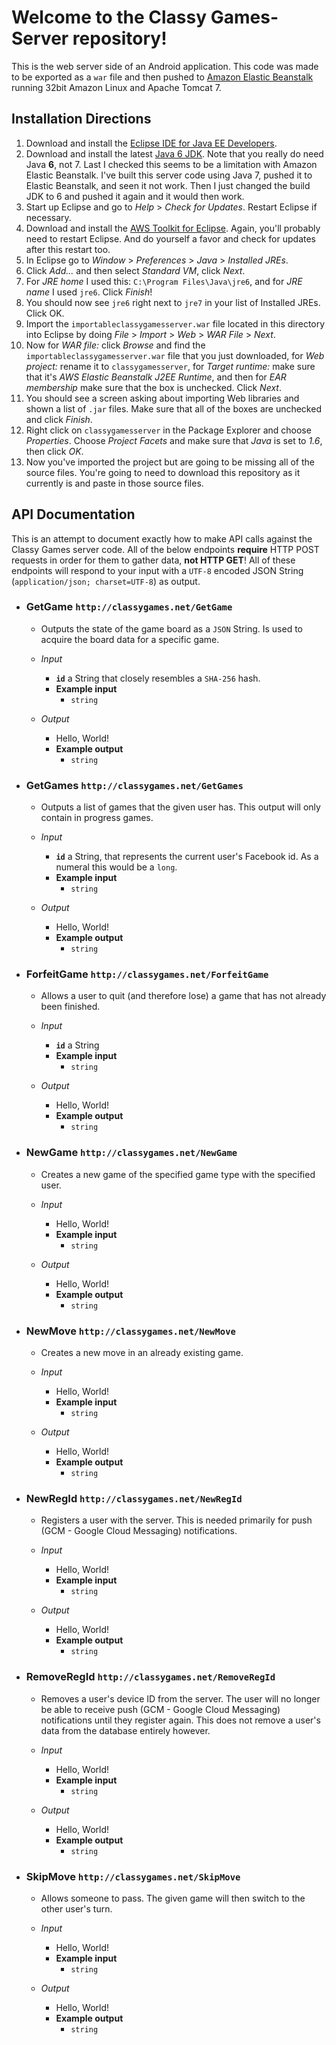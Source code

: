 Welcome to the Classy Games-Server repository!
======================================
This is the web server side of an Android application. This code was made to be exported as a `war` file and then pushed to [Amazon Elastic Beanstalk](https://aws.amazon.com/elasticbeanstalk/) running 32bit Amazon Linux and Apache Tomcat 7.


Installation Directions
-----------------------
1. Download and install the [Eclipse IDE for Java EE Developers](http://eclipse.org/downloads/packages/eclipse-ide-java-ee-developers/junosr1).
2. Download and install the latest [Java 6 JDK](http://www.oracle.com/technetwork/java/javase/downloads/index.html). Note that you really do need Java **6**, not 7. Last I checked this seems to be a limitation with Amazon Elastic Beanstalk. I've built this server code using Java 7, pushed it to Elastic Beanstalk, and seen it not work. Then I just changed the build JDK to 6 and pushed it again and it would then work.
3. Start up Eclipse and go to *Help* > *Check for Updates*. Restart Eclipse if necessary.
4. Download and install the [AWS Toolkit for Eclipse](https://aws.amazon.com/eclipse/). Again, you'll probably need to restart Eclipse. And do yourself a favor and check for updates after this restart too.
5. In Eclipse go to *Window* > *Preferences* > *Java* > *Installed JREs*.
6. Click *Add...* and then select *Standard VM*, click *Next*.
7. For *JRE home* I used this: `C:\Program Files\Java\jre6`, and for *JRE name* I used `jre6`. Click *Finish*!
8. You should now see `jre6` right next to `jre7` in your list of Installed JREs. Click OK.
9. Import the `importableclassygamesserver.war` file located in this directory into Eclipse by doing *File* > *Import* > *Web* > *WAR File* > *Next*.
10. Now for *WAR file:* click *Browse* and find the `importableclassygamesserver.war` file that you just downloaded, for *Web project:* rename it to `classygamesserver`, for *Target runtime:* make sure that it's *AWS Elastic Beanstalk J2EE Runtime*, and then for *EAR membership* make sure that the box is unchecked. Click *Next*.
11. You should see a screen asking about importing Web libraries and shown a list of `.jar` files. Make sure that all of the boxes are unchecked and click *Finish*.
12. Right click on `classygamesserver` in the Package Explorer and choose *Properties*. Choose *Project Facets* and make sure that *Java* is set to *1.6*, then click *OK*.
13. Now you've imported the project but are going to be missing all of the source files. You're going to need to download this repository as it currently is and paste in those source files.


API Documentation
-----------------
This is an attempt to document exactly how to make API calls against the Classy Games server code. All of the below endpoints **require** HTTP POST requests in order for them to gather data, **not HTTP GET**! All of these endpoints will respond to your input with a `UTF-8` encoded JSON String (`application/json; charset=UTF-8`) as output.

+ ### GetGame `http://classygames.net/GetGame` ###
    + Outputs the state of the game board as a `JSON` String. Is used to acquire the board data for a specific game.

    + *Input*
        + **`id`** a String that closely resembles a `SHA-256` hash.
        + **Example input**
            + `string`

    + *Output*
        + Hello, World!
        + **Example output**
            + `string`

+ ### GetGames `http://classygames.net/GetGames` ###
    + Outputs a list of games that the given user has. This output will only contain in progress games.

    + *Input*
        + **`id`** a String, that represents the current user's Facebook id. As a numeral this would be a `long`.
        + **Example input**
            + `string`

    + *Output*
        + Hello, World!
        + **Example output**
            + `string`

+ ### ForfeitGame `http://classygames.net/ForfeitGame` ###
    + Allows a user to quit (and therefore lose) a game that has not already been finished.

    + *Input*
        + **`id`** a String
        + **Example input**
            + `string`

    + *Output*
        + Hello, World!
        + **Example output**
            + `string`

+ ### NewGame `http://classygames.net/NewGame` ###
    + Creates a new game of the specified game type with the specified user.

    + *Input*
        + Hello, World!
        + **Example input**
            + `string`

    + *Output*
        + Hello, World!
        + **Example output**
            + `string`

+ ### NewMove `http://classygames.net/NewMove` ###
    + Creates a new move in an already existing game.

    + *Input*
        + Hello, World!
        + **Example input**
            + `string`

    + *Output*
        + Hello, World!
        + **Example output**
            + `string`

+ ### NewRegId `http://classygames.net/NewRegId` ###
    + Registers a user with the server. This is needed primarily for push (GCM - Google Cloud Messaging) notifications.

    + *Input*
        + Hello, World!
        + **Example input**
            + `string`

    + *Output*
        + Hello, World!
        + **Example output**
            + `string`

+ ### RemoveRegId `http://classygames.net/RemoveRegId` ###
    + Removes a user's device ID from the server. The user will no longer be able to receive push (GCM - Google Cloud Messaging) notifications until they register again. This does not remove a user's data from the database entirely however.

    + *Input*
        + Hello, World!
        + **Example input**
            + `string`

    + *Output*
        + Hello, World!
        + **Example output**
            + `string`

+ ### SkipMove `http://classygames.net/SkipMove` ###
    + Allows someone to pass. The given game will then switch to the other user's turn.

    + *Input*
        + Hello, World!
        + **Example input**
            + `string`

    + *Output*
        + Hello, World!
        + **Example output**
            + `string`
